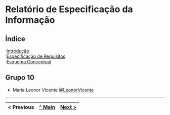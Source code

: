 # Relatório de Especificação da Informação

## Índice

:[Introdução](rei01.md)  
:[Especificação de Requisitos](rei02.md)  
:[Esquema Conceptual](rei03.md)  

## Grupo 10

* Maria Leonor Vicente [@LeonorVicente](https://github.com/leonorVicente)


---

< Previous | [^ Main](https://github.com/exemploTrabalho/reportSIBD/) | [Next >](rei01.md)
:--- | :---: | ---: 
